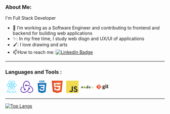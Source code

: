 
### About Me: <br/>
I'm Full Stack Developer
- 👀 I’m working as a Software Engineer and contributing to frontend and backend for building web applications
- ✨: In my free time, I study web disgn and UX/UI of applications
- 🖌️: I love drawing and arts
- :mailbox:How to reach me: [![Linkedin Badge](https://img.shields.io/badge/-Anna-blue?style=flat&logo=Linkedin&logoColor=white)](www.linkedin.com/in/anna-kravchuk-467716276/)

<hr/>

### Languages and Tools :

<div>
 <!--- <img src="https://github.com/devicons/devicon/blob/master/icons/java/java-original-wordmark.svg" title="Java" alt="Java" width="40" height="40"/>&nbsp; --->
  <img src="https://github.com/devicons/devicon/blob/master/icons/react/react-original-wordmark.svg" title="React" alt="React" width="40" height="40"/>&nbsp;
<!---  <img src="https://github.com/devicons/devicon/blob/master/icons/materialui/materialui-original.svg" title="Material UI" alt="Material UI" width="40" height="40"/>&nbsp;-->
  <img src="https://github.com/devicons/devicon/blob/master/icons/redux/redux-original.svg" title="Redux" alt="Redux " width="40" height="40"/>&nbsp;
  <img src="https://github.com/devicons/devicon/blob/master/icons/css3/css3-plain-wordmark.svg"  title="CSS3" alt="CSS" width="40" height="40"/>&nbsp;
  <img src="https://github.com/devicons/devicon/blob/master/icons/html5/html5-original.svg" title="HTML5" alt="HTML" width="40" height="40"/>&nbsp;
  <img src="https://github.com/devicons/devicon/blob/master/icons/javascript/javascript-original.svg" title="JavaScript" alt="JavaScript" width="40" height="40"/>&nbsp;
<!--   <img src="https://github.com/devicons/devicon/blob/master/icons/firebase/firebase-plain-wordmark.svg" title="Firebase" alt="Firebase" width="40" height="40"/>&nbsp; -->
<!--   <img src="https://github.com/devicons/devicon/blob/master/icons/gatsby/gatsby-original.svg" title="Gatsby"  alt="Gatsby" width="40" height="40"/>&nbsp; -->
<!--   <img src="https://github.com/devicons/devicon/blob/master/icons/mysql/mysql-original-wordmark.svg" title="MySQL"  alt="MySQL" width="40" height="40"/>&nbsp; -->
  <img src="https://github.com/devicons/devicon/blob/master/icons/nodejs/nodejs-original-wordmark.svg" title="NodeJS" alt="NodeJS" width="40" height="40"/>&nbsp;
<!--   <img src="https://github.com/devicons/devicon/blob/master/icons/amazonwebservices/amazonwebservices-plain-wordmark.svg" title="AWS" alt="AWS" width="40" height="40"/>&nbsp; -->
  <img src="https://github.com/devicons/devicon/blob/master/icons/git/git-original-wordmark.svg" title="Git" **alt="Git" width="40" height="40"/>
</div>

<hr/>

<!---
### :fire: My Status :

[![GitHub Streak](http://github-readme-streak-stats.herokuapp.com?user=ANNA124kr&theme=dark&background=000000)](https://git.io/streak-stats)

--->

[![Top Langs](https://github-readme-stats.vercel.app/api/top-langs/?username=ANNA124kr&layout=compact&theme=vision-friendly-dark)](https://github.com/anuraghazra/github-readme-stats)


<!---
ANNA124kr/ANNA124kr is a ✨ special ✨ repository because its `README.md` (this file) appears on your GitHub profile.
You can click the Preview link to take a look at your changes.
--->
